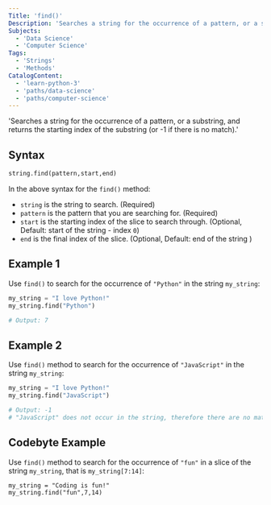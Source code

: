 ```yaml
---
Title: 'find()'
Description: 'Searches a string for the occurrence of a pattern, or a substring, and returns the starting index of the substring (or -1 if there is no match).'
Subjects:
  - 'Data Science'
  - 'Computer Science'
Tags:
  - 'Strings'
  - 'Methods'
CatalogContent:
  - 'learn-python-3'
  - 'paths/data-science'
  - 'paths/computer-science'
---
```


'Searches a string for the occurrence of a pattern, or a substring, and returns the starting index of the substring (or -1 if there is no match).'

## Syntax

```py
string.find(pattern,start,end)
```

In the above syntax for the `find()` method:

- `string` is the string to search. (Required)
- `pattern` is the pattern that you are searching for. (Required)
- `start` is the starting index of the slice to search through. (Optional, Default: start of the string - index `0`)
- `end` is the final index of the slice. (Optional, Default: end of the string )

## Example 1

Use `find()` to search for the occurrence of `"Python"` in the string `my_string`:

```py
my_string = "I love Python!"
my_string.find("Python")

# Output: 7
```

## Example 2

Use `find()` method to search for the occurrence of `"JavaScript"` in the string `my_string`:

```py
my_string = "I love Python!"
my_string.find("JavaScript")

# Output: -1
# "JavaScript" does not occur in the string, therefore there are no matches
```

## Codebyte Example

Use `find()` method to search for the occurrence of `"fun"` in a slice of the string `my_string`, that is `my_string[7:14]`:

```codebyte/py
my_string = "Coding is fun!"
my_string.find("fun",7,14)
```
